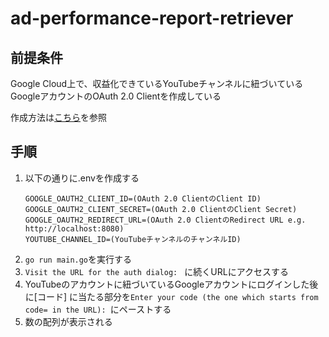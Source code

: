 # ad-performance-report-retriever

## 前提条件

Google Cloud上で、収益化できているYouTubeチャンネルに紐づいているGoogleアカウントのOAuth 2.0 Clientを作成している

作成方法は[こちら](https://developers.google.com/identity/protocols/oauth2/web-server?hl=ja)を参照

## 手順

1. 以下の通りに.envを作成する
   ```
   GOOGLE_OAUTH2_CLIENT_ID=(OAuth 2.0 ClientのClient ID)
   GOOGLE_OAUTH2_CLIENT_SECRET=(OAuth 2.0 ClientのClient Secret)
   GOOGLE_OAUTH2_REDIRECT_URL=(OAuth 2.0 ClientのRedirect URL e.g. http://localhost:8080)
   YOUTUBE_CHANNEL_ID=(YouTubeチャンネルのチャンネルID)
   ```
2. `go run main.go`を実行する
3. `Visit the URL for the auth dialog: ` に続くURLにアクセスする
4. YouTubeのアカウントに紐づいているGoogleアカウントにログインした後に\[コード\] に当たる部分を`Enter your code (the one which starts from code= in the URL): `にペーストする
5. 数の配列が表示される
